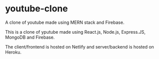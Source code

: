 # youtube-clone

A clone of youtube made using MERN stack and Firebase. 

This is a clone of yputube made using React.js, Node.js, Express.JS, MongoDB and Firebase.

The client/frontend is hosted on Netlify and server/backend is hosted on Heroku.
